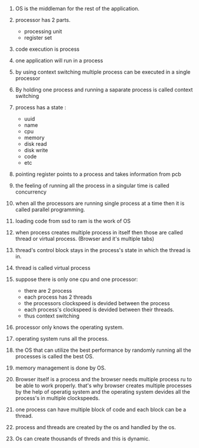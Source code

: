 1. OS is the middleman for the rest of the application.

2. processor has 2 parts.

    - processing unit
    - register set

3. code execution is process

4. one application will run in a process

5. by using context switching multiple process can be executed in a single processor

6. By holding one process and running a saparate process is called context switching

7. process has a state :
    - uuid
    - name
    - cpu
    - memory
    - disk read
    - disk write
    - code
    - etc
8. pointing register points to a process and takes information from pcb
9. the feeling of running all the process in a singular time is called concurrency

10. when all the processors are running single process at a time then it is called parallel programming.

11. loading code from ssd to ram is the work of OS

12. when process creates multiple process in itself then those are called thread or virtual process. (Browser and it's multiple tabs)

13. thread's control block stays in the process's state in which the thread is in.

14. thread is called virtual process

15. suppose there is only one cpu and one processor:

    - there are 2 process
    - each process has 2 threads
    - the processors clockspeed is devided between the process
    - each process's clockspeed is devided between their threads.
    - thus context switching

16. processor only knows the operating system.

17. operating system runs all the process.

18. the OS that can utilize the best performance by randomly running all the processes is called the best OS.

19. memory management is done by OS.

20. Browser itself is a process and the browser needs multiple process ru to be able to work properly. that's why browser creates multiple processes by the help of operatig system and the operating system devides all the process's in multiple clockspeeds.

21. one process can have multiple block of code and each block can be a thread.

22. process and threads are created by the os and handled by the os.

23. Os can create thousands of threds and this is dynamic.
